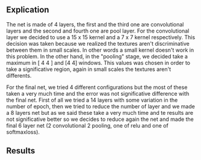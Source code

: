 
## Explication 
The net is made of 4 layers, the first and the third one are convolutional layers and the second and fourth one are pool layer. For the convolutional layer we decided to use a 15 x 15 kernel and a 7 x 7 kernel respectively. This decision was taken because we realized the textures aren't discriminative between them in small scales. In other words a small kernel doesn't work in this problem. In the other hand, in the "pooling" stage, we decided take a maximum in [ 4 4 ] and [4 4] windows. This values was chosen in order to take a significative region, again in small scales the textures aren't differents.

For the final net, we tried 4 different configurations but the most of these taken a very much time and the error was not significative difference with the final net. First of all we tried a 14 layers with some variation in the number of  epoch, then we tried to reduce the number of layer and we made a 8 layers net but as we said these take a very much time and te results are not significative better so we decides to reduce again the net and made the final 6 layer net (2 convolutional 2 pooling, one of relu and one of softmaxloss).

## Results 

